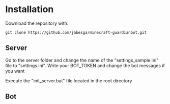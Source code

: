 # Installation

Download the repository with:

``` git clone https://github.com/jabesga/minecraft-guardianbot.git ```

## Server

Go to the server folder and change the name of the "settings_sample.ini" file to "settings.ini". Write your BOT_TOKEN and change the bot messages if you want

Execute the "init_server.bat" file located in the root directory 

## Bot
